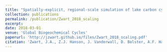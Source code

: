 ```yaml
---
title: "Spatially-explicit, regional-scale simulation of lake carbon cycling"
collection: publications
permalink: /publication/Zwart_2018_scaling
excerpt:
date: 2018-03-01
venue: 'Global Biogeochemical Cycles'
paperurl: 'http://jzwart.github.io/files/Zwart_2018_scaling.pdf'
citation: 'Zwart, J.A., Z.J. Hanson, J. Vanderwall, D. Bolster, A.F. Hamlet, S.E. Jones. 2018. Spatially-explicit, regional-scale simulation of lake carbon cycling. Global Biogeochemical Cycles 32: 1276-1293'
---
```

